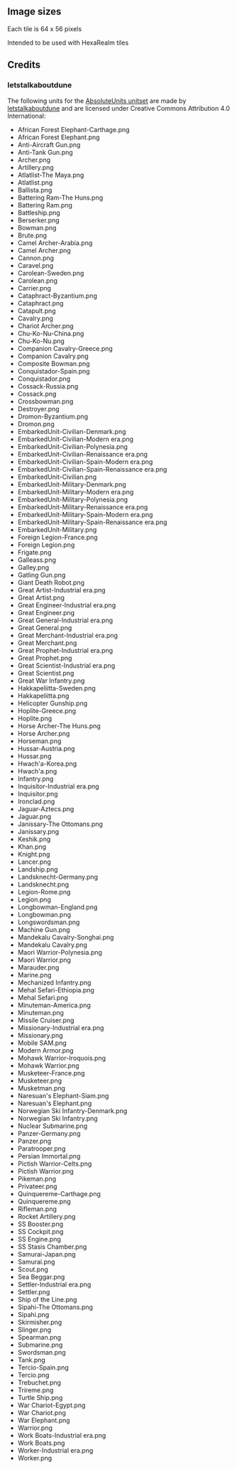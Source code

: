 ## Image sizes

Each tile is 64 x 56 pixels

Intended to be used with HexaRealm tiles

## Credits

### letstalkaboutdune

The following units for the [AbsoluteUnits unitset](https://github.com/letstalkaboutdune/AbsoluteUnits) are made by [letstalkaboutdune](https://github.com/letstalkaboutdune) and are licensed under Creative Commons Attribution 4.0 International:

- African Forest Elephant-Carthage.png
- African Forest Elephant.png
- Anti-Aircraft Gun.png
- Anti-Tank Gun.png
- Archer.png
- Artillery.png
- Atlatlist-The Maya.png
- Atlatlist.png
- Ballista.png
- Battering Ram-The Huns.png
- Battering Ram.png
- Battleship.png
- Berserker.png
- Bowman.png
- Brute.png
- Camel Archer-Arabia.png
- Camel Archer.png
- Cannon.png
- Caravel.png
- Carolean-Sweden.png
- Carolean.png
- Carrier.png
- Cataphract-Byzantium.png
- Cataphract.png
- Catapult.png
- Cavalry.png
- Chariot Archer.png
- Chu-Ko-Nu-China.png
- Chu-Ko-Nu.png
- Companion Cavalry-Greece.png
- Companion Cavalry.png
- Composite Bowman.png
- Conquistador-Spain.png
- Conquistador.png
- Cossack-Russia.png
- Cossack.png
- Crossbowman.png
- Destroyer.png
- Dromon-Byzantium.png
- Dromon.png
- EmbarkedUnit-Civilian-Denmark.png
- EmbarkedUnit-Civilian-Modern era.png
- EmbarkedUnit-Civilian-Polynesia.png
- EmbarkedUnit-Civilian-Renaissance era.png
- EmbarkedUnit-Civilian-Spain-Modern era.png
- EmbarkedUnit-Civilian-Spain-Renaissance era.png
- EmbarkedUnit-Civilian.png
- EmbarkedUnit-Military-Denmark.png
- EmbarkedUnit-Military-Modern era.png
- EmbarkedUnit-Military-Polynesia.png
- EmbarkedUnit-Military-Renaissance era.png
- EmbarkedUnit-Military-Spain-Modern era.png
- EmbarkedUnit-Military-Spain-Renaissance era.png
- EmbarkedUnit-Military.png
- Foreign Legion-France.png
- Foreign Legion.png
- Frigate.png
- Galleass.png
- Galley.png
- Gatling Gun.png
- Giant Death Robot.png
- Great Artist-Industrial era.png
- Great Artist.png
- Great Engineer-Industrial era.png
- Great Engineer.png
- Great General-Industrial era.png
- Great General.png
- Great Merchant-Industrial era.png
- Great Merchant.png
- Great Prophet-Industrial era.png
- Great Prophet.png
- Great Scientist-Industrial era.png
- Great Scientist.png
- Great War Infantry.png
- Hakkapeliitta-Sweden.png
- Hakkapeliitta.png
- Helicopter Gunship.png
- Hoplite-Greece.png
- Hoplite.png
- Horse Archer-The Huns.png
- Horse Archer.png
- Horseman.png
- Hussar-Austria.png
- Hussar.png
- Hwach'a-Korea.png
- Hwach'a.png
- Infantry.png
- Inquisitor-Industrial era.png
- Inquisitor.png
- Ironclad.png
- Jaguar-Aztecs.png
- Jaguar.png
- Janissary-The Ottomans.png
- Janissary.png
- Keshik.png
- Khan.png
- Knight.png
- Lancer.png
- Landship.png
- Landsknecht-Germany.png
- Landsknecht.png
- Legion-Rome.png
- Legion.png
- Longbowman-England.png
- Longbowman.png
- Longswordsman.png
- Machine Gun.png
- Mandekalu Cavalry-Songhai.png
- Mandekalu Cavalry.png
- Maori Warrior-Polynesia.png
- Maori Warrior.png
- Marauder.png
- Marine.png
- Mechanized Infantry.png
- Mehal Sefari-Ethiopia.png
- Mehal Sefari.png
- Minuteman-America.png
- Minuteman.png
- Missile Cruiser.png
- Missionary-Industrial era.png
- Missionary.png
- Mobile SAM.png
- Modern Armor.png
- Mohawk Warrior-Iroquois.png
- Mohawk Warrior.png
- Musketeer-France.png
- Musketeer.png
- Musketman.png
- Naresuan's Elephant-Siam.png
- Naresuan's Elephant.png
- Norwegian Ski Infantry-Denmark.png
- Norwegian Ski Infantry.png
- Nuclear Submarine.png
- Panzer-Germany.png
- Panzer.png
- Paratrooper.png
- Persian Immortal.png
- Pictish Warrior-Celts.png
- Pictish Warrior.png
- Pikeman.png
- Privateer.png
- Quinquereme-Carthage.png
- Quinquereme.png
- Rifleman.png
- Rocket Artillery.png
- SS Booster.png
- SS Cockpit.png
- SS Engine.png
- SS Stasis Chamber.png
- Samurai-Japan.png
- Samurai.png
- Scout.png
- Sea Beggar.png
- Settler-Industrial era.png
- Settler.png
- Ship of the Line.png
- Sipahi-The Ottomans.png
- Sipahi.png
- Skirmisher.png
- Slinger.png
- Spearman.png
- Submarine.png
- Swordsman.png
- Tank.png
- Tercio-Spain.png
- Tercio.png
- Trebuchet.png
- Trireme.png
- Turtle Ship.png
- War Chariot-Egypt.png
- War Chariot.png
- War Elephant.png
- Warrior.png
- Work Boats-Industrial era.png
- Work Boats.png
- Worker-Industrial era.png
- Worker.png
